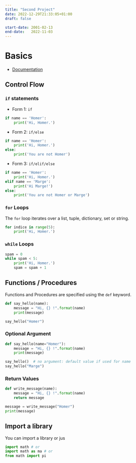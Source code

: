 ```yaml
---
title: "Second Project"
date: 2022-12-29T21:33:05+01:00
draft: false

start-date: 2001-02-13
end-date:   2022-11-03
---
```


# Basics

* [Documentation](https://docs.python.org/3/)

## Control Flow

### `if` statements

* Form 1: `if`

```python
if name == 'Homer':
    print('Hi, Homer.')
```

* Form 2: `if/else`

```python
if name == 'Homer':
    print('Hi, Homer.')
else:
    print('You are not Homer')
```

* Form 3: `if/elif/else`

```python
if name == 'Homer':
    print('Hi, Homer.')
elif name == 'Marge':
    print('Hi Marge!')
else:
    print('You are not Homer or Marge')
```

### `for` Loops

The `for` loop iterates over a list, tuple, dictionary, set or string.

```python
for indice in range(5):
    print('Hi, Homer.')
```

### `while` Loops

```python
spam = 0
while spam < 5:
    print('Hi, Homer.')
    spam = spam + 1
```

## Functions / Procedures

Functions and Procedures are specified using the `def` keyword. 

```python
def say_hello(name):
    message = "Hi, {} !".format(name)
    print(message)

say_hello("Homer")
```

### Optional Argument

```python
def say_hello(name="Homer"):
    message = "Hi, {} !".format(name)
    print(message)

say_hello()  # no argument: default value if used for name
say_hello("Marge")
```

### Return Values

```python
def write_message(name):
    message = "Hi, {} !".format(name)
    return message

message = write_message("Homer")
print(message)
```

## Import a library 

You can import a library or jus
``` python 
import math # or
import math as ma # or
from math import pi
```